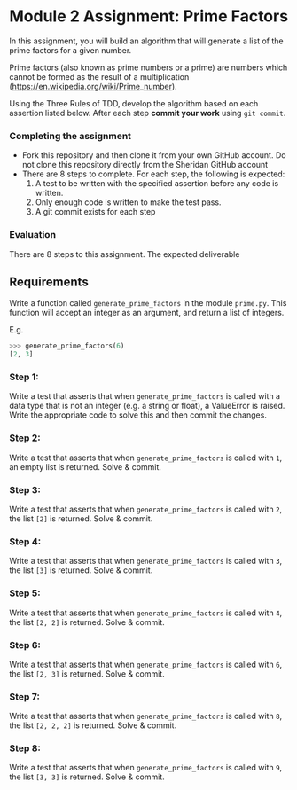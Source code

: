 # Module 2 Assignment: Prime Factors

In this assignment, you will build an algorithm that will generate a list of
the prime factors for a given number.

Prime factors (also known as prime numbers or a prime) are numbers which cannot
be formed as the result of a multiplication
(https://en.wikipedia.org/wiki/Prime_number).

Using the Three Rules of TDD, develop the algorithm based on each assertion
listed below. After each step **commit your work** using `git commit`.


### Completing the assignment
- Fork this repository and then clone it from your own GitHub account. Do not
  clone this repository directly from the Sheridan GitHub account
- There are 8 steps to complete. For each step, the following is expected:
    1. A test to be written with the specified assertion before any code is
      written.
    2. Only enough code is written to make the test pass.
    3. A git commit exists for each step


### Evaluation
There are 8 steps to this assignment. The expected deliverable

## Requirements

Write a function called `generate_prime_factors` in the module `prime.py`. This
function will accept an integer as an argument, and return a list of integers.

E.g.
```python
>>> generate_prime_factors(6)
[2, 3]
```


### Step 1:
Write a test that asserts that when `generate_prime_factors` is called with a
data type that is not an integer (e.g. a string or float), a ValueError is
raised. Write the appropriate code to solve this and then commit the changes.


### Step 2:
Write a test that asserts that when `generate_prime_factors` is called with
`1`, an empty list is returned. Solve & commit.


### Step 3:
Write a test that asserts that when `generate_prime_factors` is called with
`2`, the list `[2]` is returned. Solve & commit.


### Step 4:
Write a test that asserts that when `generate_prime_factors` is called with
`3`, the list `[3]` is returned. Solve & commit.


### Step 5:
Write a test that asserts that when `generate_prime_factors` is called with
`4`, the list `[2, 2]` is returned. Solve & commit.


### Step 6:
Write a test that asserts that when `generate_prime_factors` is called with
`6`, the list `[2, 3]` is returned. Solve & commit.


### Step 7:
Write a test that asserts that when `generate_prime_factors` is called with
`8`, the list `[2, 2, 2]` is returned. Solve & commit.


### Step 8:
Write a test that asserts that when `generate_prime_factors` is called with
`9`, the list `[3, 3]` is returned. Solve & commit.
